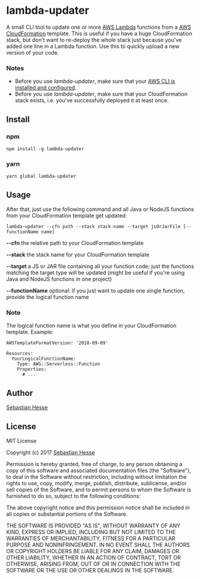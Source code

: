 # lambda-updater
A small CLI tool to update one or more [AWS Lambda](https://aws.amazon.com/lambda/) functions from a
[AWS CloudFormation](https://aws.amazon.com/cloudformation/) template.
This is useful if you have a huge CloudFormation stack, but don't want to re-deploy the whole stack
just because you've added one line in a Lambda function. Use this to quickly upload a new version of your code.

### Notes
- Before you use *lambda-updater*, make sure that your
[AWS CLI is installed and configured](http://docs.aws.amazon.com/cli/latest/userguide/installing.html).
- Before you use *lambda-updater*, make sure that your CloudFormation stack exists, i.e. you've successfully
deployed it at least once.


## Install

### npm
```
npm install -g lambda-updater
```

### yarn

```
yarn global lambda-updater
```

## Usage

After that, just use the following command and all Java or NodeJS functions from your CloudFormation template
get updated:

```
lambda-updater --cfn path --stack stack-name --target jsOrJarFile [--functionName name]
```

**--cfn** the relative path to your CloudFormation template

**--stack** the stack name for your CloudFormation template

**--target** a JS or JAR file containing all your function code; just the functions matching the target type will be
updated (might be useful if you're using Java and NodeJS functions in one project)

**--functionName** optional: if you just want to update one single function, provide the logical function name

### Note
The logical function name is what you define in your CloudFormation template. Example:
```
AWSTemplateFormatVersion: '2010-09-09'

Resources:
  YourLogicalFunctionName:
    Type: AWS::Serverless::Function
    Properties:
      # ...
```


## Author

[Sebastian Hesse](https://www.sebastianhesse.de)


## License

MIT License

Copyright (c) 2017 [Sebastian Hesse](https://www.sebastianhesse.de)

Permission is hereby granted, free of charge, to any person obtaining a copy
of this software and associated documentation files (the "Software"), to deal
in the Software without restriction, including without limitation the rights
to use, copy, modify, merge, publish, distribute, sublicense, and/or sell
copies of the Software, and to permit persons to whom the Software is
furnished to do so, subject to the following conditions:

The above copyright notice and this permission notice shall be included in all
copies or substantial portions of the Software.

THE SOFTWARE IS PROVIDED "AS IS", WITHOUT WARRANTY OF ANY KIND, EXPRESS OR
IMPLIED, INCLUDING BUT NOT LIMITED TO THE WARRANTIES OF MERCHANTABILITY,
FITNESS FOR A PARTICULAR PURPOSE AND NONINFRINGEMENT. IN NO EVENT SHALL THE
AUTHORS OR COPYRIGHT HOLDERS BE LIABLE FOR ANY CLAIM, DAMAGES OR OTHER
LIABILITY, WHETHER IN AN ACTION OF CONTRACT, TORT OR OTHERWISE, ARISING FROM,
OUT OF OR IN CONNECTION WITH THE SOFTWARE OR THE USE OR OTHER DEALINGS IN THE
SOFTWARE.
